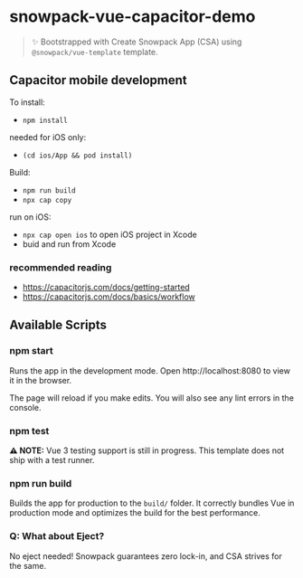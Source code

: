 # snowpack-vue-capacitor-demo

> ✨ Bootstrapped with Create Snowpack App (CSA) using `@snowpack/vue-template` template.

## Capacitor mobile development

To install:

- `npm install`

needed for iOS only:

- `(cd ios/App && pod install)`

Build:

- `npm run build`
- `npx cap copy`

run on iOS:

- `npx cap open ios` to open iOS project in Xcode
- buid and run from Xcode

### recommended reading

- https://capacitorjs.com/docs/getting-started
- https://capacitorjs.com/docs/basics/workflow


## Available Scripts

### npm start

Runs the app in the development mode.
Open http://localhost:8080 to view it in the browser.

The page will reload if you make edits.
You will also see any lint errors in the console.

### npm test

**⚠️ NOTE:** Vue 3 testing support is still in progress. This template does not ship with a test runner.

### npm run build

Builds the app for production to the `build/` folder.
It correctly bundles Vue in production mode and optimizes the build for the best performance.

### Q: What about Eject?

No eject needed! Snowpack guarantees zero lock-in, and CSA strives for the same.
